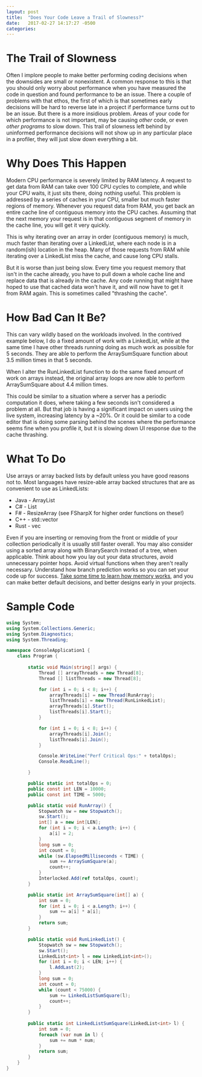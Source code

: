 ```yaml
---
layout: post
title:  "Does Your Code Leave a Trail of Slowness?"
date:   2017-02-27 14:17:27 -0500
categories: 
---
```

# The Trail of Slowness

Often I implore people to make better performing coding decisions when the downsides
are small or nonexistent. A common response to this is that you should only worry
about performance when you have measured the code in question and found performance to 
be an issue.  There a couple of problems with that ethos, the first of which is that
sometimes early decisions will be hard to reverse late in a project if performance turns
out to be an issue. But there is a more insidious problem.  Areas of your code for which
performance is not important, may be causing *other* code, or even *other programs* to slow
down. This trail of slowness left behind by uninformed performance decisions will not
show up in any particular place in a profiler, they will just slow down everything a bit.

# Why Does This Happen

Modern CPU performance is severely limited by RAM latency. A request to get data from RAM
can take over 100 CPU cycles to complete, and while your CPU waits, it just sits there, doing
nothing useful. This problem is addressed by a series of caches in your CPU, smaller but much 
faster regions of memory.  Whenever you request data from RAM, you get back an entire cache line
of contiguous memory into the CPU caches.  Assuming that the next memory your request is in that
contiguous segment of memory in the cache line, you will get it very quickly.

This is why iterating over an array in order (contiguous memory) is much, much faster than iterating over
a LinkedList, where each node is in a random(ish) location in the heap.  Many of those requests
from RAM while iterating over a LinkedList miss the cache, and cause long CPU stalls.

But it is worse than just being slow. Every time you request memory that isn't in the cache
already, you have to pull down a whole cache line and replace data that is already in the cache.  Any code running
that might have hoped to use that cached data won't have it, and will now have to get it from RAM
again.  This is sometimes called "thrashing the cache".

# How Bad Can It Be?

This can vary wildly based on the workloads involved. In the contrived example below, I do a 
fixed amount of work with a LinkedList, while at the same time I have other threads running
doing as much work as possible for 5 seconds. They are able to perform the ArraySumSquare function
about 3.5 million times in that 5 seconds.

When I alter the RunLinkedList function to do the same fixed amount of work on arrays instead,
the original array loops are now able to perform ArraySumSquare about 4.4 million times.

This could be similar to a situation where a server has a periodic computation it does, where
taking a few seconds isn't considered a problem at all.  But that job is having a significant
impact on users using the live system, increasing latency by a ~20%. Or it could be similar to a code editor that
is doing some parsing behind the scenes where the performance seems fine when you profile it, but it is 
slowing down UI response due to the cache thrashing.

# What To Do

Use arrays or array backed lists by default unless you have good reasons not to. Most languages have resize-able array backed 
structures that are as convenient to use as LinkedLists: 

* Java - ArrayList
* C# - List<T>
* F# - ResizeArray (see FSharpX for higher order functions on these!)
* C++ - std::vector
* Rust - vec

Even if you are inserting or removing from the front or middle of your collection periodically it is usually still faster overall.  You may also
consider using a sorted array along with BinarySearch instead of a tree, when applicable.  Think about how you lay out your data structures,
avoid unnecessary pointer hops. Avoid virtual functions when they aren't really necessary. Understand how branch prediction works so you
can set your code up for success. [Take some time to learn how memory works](https://www.akkadia.org/drepper/cpumemory.pdf), and you can make better default decisions, and better designs
early in your projects.


# Sample Code
```c#
using System;
using System.Collections.Generic;
using System.Diagnostics;
using System.Threading;

namespace ConsoleApplication1 {
    class Program {
         
        static void Main(string[] args) {
            Thread [] arrayThreads = new Thread[8];
            Thread [] listThreads = new Thread[8];

            for (int i = 0; i < 8; i++) {
                arrayThreads[i] = new Thread(RunArray);
                listThreads[i] = new Thread(RunLinkedList);
                arrayThreads[i].Start();
                listThreads[i].Start();
            }

            for (int i = 0; i < 8; i++) {
                arrayThreads[i].Join();
                listThreads[i].Join();                
            }

            Console.WriteLine("Perf Critical Ops:" + totalOps);                        
            Console.ReadLine();

        }

        public static int totalOps = 0;
        public const int LEN = 10000;
        public const int TIME = 5000;

        public static void RunArray() {
            Stopwatch sw = new Stopwatch();
            sw.Start();
            int[] a = new int[LEN];
            for (int i = 0; i < a.Length; i++) {
                a[i] = 2;
            }
            long sum = 0;
            int count = 0;
            while (sw.ElapsedMilliseconds < TIME) {                
                sum += ArraySumSquare(a);
                count++;
            }
            Interlocked.Add(ref totalOps, count);                        
        }

        public static int ArraySumSquare(int[] a) {                        
            int sum = 0;
            for (int i = 0; i < a.Length; i++) {
                sum += a[i] * a[i];
            }
            return sum;
        }

        public static void RunLinkedList() {
            Stopwatch sw = new Stopwatch();
            sw.Start();
            LinkedList<int> l = new LinkedList<int>();
            for (int i = 0; i < LEN; i++) {
                l.AddLast(2);
            }
            long sum = 0;
            int count = 0;
            while (count < 75000) {
                sum += LinkedListSumSquare(l);
                count++;
            }            
        }
        
        public static int LinkedListSumSquare(LinkedList<int> l) {            
            int sum = 0;
            foreach (var num in l) {
                sum += num * num;
            }
            return sum;
        }
    }
}
```